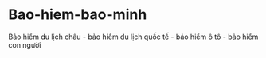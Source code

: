 Bao-hiem-bao-minh
=================

Bảo hiểm du lịch châu - bảo hiểm du lịch quốc tế - bảo hiểm ô tô - bảo hiểm con người
